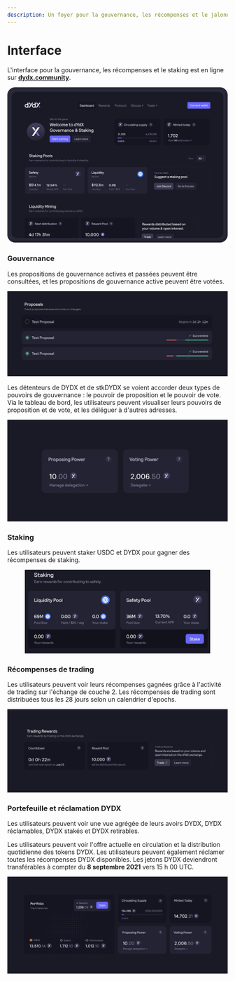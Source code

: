 ```yaml
---
description: Un foyer pour la gouvernance, les récompenses et le jalonnement sur dydx.community
---
```


# Interface

L'interface pour la gouvernance, les récompenses et le staking est en ligne sur [**dydx.community**](https://dydx.community).

![Gagnez et réclamez des récompenses, ou votez sur des propositions](../.gitbook/assets/4.1-landing-page-interface.png)

### Gouvernance

Les propositions de gouvernance actives et passées peuvent être consultées, et les propositions de gouvernance active peuvent être votées.

![Suivez l'état des propositions et votez sur les modifications](../.gitbook/assets/4.2-track-proposals.png)

Les détenteurs de DYDX et de stkDYDX se voient accorder deux types de pouvoirs de gouvernance : le pouvoir de proposition et le pouvoir de vote. Via le tableau de bord, les utilisateurs peuvent visualiser leurs pouvoirs de proposition et de vote, et les déléguer à d'autres adresses.

![Déléguez vos pouvoirs de proposition et de vote](../.gitbook/assets/4.3-delegate-voting.png)

### Staking

Les utilisateurs peuvent staker USDC et DYDX pour gagner des récompenses de staking.

<figure><img src="../.gitbook/assets/interface-staking.png" alt=""><figcaption></figcaption></figure>

### Récompenses de trading

Les utilisateurs peuvent voir leurs récompenses gagnées grâce à l'activité de trading sur l'échange de couche 2. Les récompenses de trading sont distribuées tous les 28 jours selon un calendrier d'epochs.

![Tradez pour recevoir des récompenses](../.gitbook/assets/4.5-trade-to-rewards.png)

### Portefeuille et réclamation DYDX

Les utilisateurs peuvent voir une vue agrégée de leurs avoirs DYDX, DYDX réclamables, DYDX stakés et DYDX retirables.

Les utilisateurs peuvent voir l'offre actuelle en circulation et la distribution quotidienne des tokens DYDX. Les utilisateurs peuvent également réclamer toutes les récompenses DYDX disponibles. Les jetons DYDX deviendront transférables à compter du **8 septembre 2021** vers 15 h 00 UTC.

![Réclamez vos récompenses](../.gitbook/assets/4.6-claim-rewards.png)
